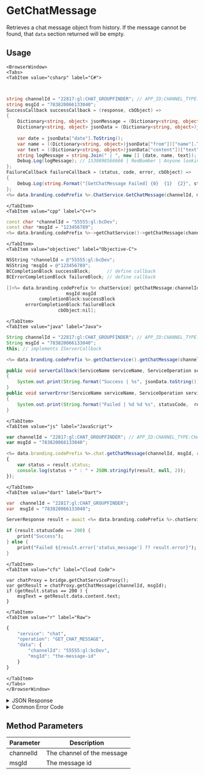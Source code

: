 # GetChatMessage

Retrieves a chat message object from history. If the message cannot be found, that `data` section returned will be empty.

<PartialServop service_name="chat" operation_name="GET_CHAT_MESSAGE" />

## Usage

```mdx-code-block
<BrowserWindow>
<Tabs>
<TabItem value="csharp" label="C#">
```

```csharp


string channelId = "22817:gl:CHAT_GROUPFINDER"; // APP_ID:CHANNEL_TYPE:CHANNEL_ID
string msgId = "783820066133040";
SuccessCallback successCallback = (response, cbObject) =>
{
	Dictionary<string, object> jsonMessage = (Dictionary<string, object>)JsonFx.Json.JsonReader.Deserialize(response);
	Dictionary<string, object> jsonData = (Dictionary<string, object>)jsonMessage["data"];
	
	var date = jsonData["date"].ToString();
	var name = ((Dictionary<string, object>)jsonData["from"])["name"].ToString();
	var text = ((Dictionary<string, object>)jsonData["content"])["text"].ToString();
	string logMessage = string.Join(" | ", new [] {date, name, text});
	Debug.Log(logMessage); // 1530898566666 | RedBomber | Anyone looking for a group?
};
FailureCallback failureCallback = (status, code, error, cbObject) =>
{
	Debug.Log(string.Format("[GetChatMessage Failed] {0}  {1}  {2}", status, code, error));
};
<%= data.branding.codePrefix %>.ChatService.GetChatMessage(channelId, msgId, successCallback, failureCallback);
```

```mdx-code-block
</TabItem>
<TabItem value="cpp" label="C++">
```

```cpp
const char *channelId = "55555:gl:bcDev";
const char *msgId = "123456789";
<%= data.branding.codePrefix %>->getChatService()->getChatMessage(channelId, msgId, this);
```

```mdx-code-block
</TabItem>
<TabItem value="objectivec" label="Objective-C">
```

```objectivec
NSString *channelId = @"55555:gl:bcDev";
NSString *msgId = @"123456789";
BCCompletionBlock successBlock;      // define callback
BCErrorCompletionBlock failureBlock; // define callback

[[<%= data.branding.codePrefix %> chatService] getChatMessage:channelId
                      msgId:msgId
            completionBlock:successBlock
       errorCompletionBlock:failureBlock
                   cbObject:nil];
```

```mdx-code-block
</TabItem>
<TabItem value="java" label="Java">
```

```java
String channelId = "22817:gl:CHAT_GROUPFINDER"; // APP_ID:CHANNEL_TYPE:CHANNEL_ID
String msgId = "783820066133040";
this; // implements IServerCallback

<%= data.branding.codePrefix %>.getChatService().getChatMessage(channelId, msgId, this);

public void serverCallback(ServiceName serviceName, ServiceOperation serviceOperation, JSONObject jsonData)
{
    System.out.print(String.format("Success | %s", jsonData.toString()));
}
public void serverError(ServiceName serviceName, ServiceOperation serviceOperation, int statusCode, int reasonCode, String jsonError)
{
    System.out.print(String.format("Failed | %d %d %s", statusCode,  reasonCode, jsonError.toString()));
}
```

```mdx-code-block
</TabItem>
<TabItem value="js" label="JavaScript">
```

```javascript
var channelId = "22817:gl:CHAT_GROUPFINDER"; // APP_ID:CHANNEL_TYPE:CHANNEL_ID
var msgId = "783820066133040";

<%= data.branding.codePrefix %>.chat.getChatMessage(channelId, msgId, result =>
{
	var status = result.status;
	console.log(status + " : " + JSON.stringify(result, null, 2));
});
```

```mdx-code-block
</TabItem>
<TabItem value="dart" label="Dart">
```

```dart
var  channelId = "22817:gl:CHAT_GROUPFINDER";
var  msgId = "783820066133040";

ServerResponse result = await <%= data.branding.codePrefix %>.chatService.getChatMessage(channelId:channelId, msgId:msgId);

if (result.statusCode == 200) {
    print("Success");
} else {
    print("Failed ${result.error['status_message'] ?? result.error}");
}
```

```mdx-code-block
</TabItem>
<TabItem value="cfs" label="Cloud Code">
```

```cfscript
var chatProxy = bridge.getChatServiceProxy();
var getResult = chatProxy.getChatMessage(channelId, msgId);
if (getReult.status == 200 ) {
    msgText = getResult.data.content.text;
}
```

```mdx-code-block
</TabItem>
<TabItem value="r" label="Raw">
```

```r
{
	"service": "chat",
	"operation": "GET_CHAT_MESSAGE",
	"data": {
		"channelId": "55555:gl:bcDev",
		"msgId": "the-message-id"
	}
}
```

```mdx-code-block
</TabItem>
</Tabs>
</BrowserWindow>
```

<details>
<summary>JSON Response</summary>

```json
{
    "data": {
        "date": 1530898566666,
        "ver": 1,
        "msgId": "783820066133040",
        "from": {
            "id": "a7b7de02-8432-4547-8c40-9af94537fce0",
            "name": "RedBomber",
            "pic": null
        },
        "chId": "22817:gl:CHAT_TRADE",
        "content": {
            "text": "Anyone looking for a group?"
        }
    },
    "status": 200
}
```
</details>

<details>
<summary>Common Error Code</summary>

### Status Codes
Code | Name | Description
---- | ---- | -----------
40601 | RTT_NOT_ENABLED | RTT must be enabled for this feature
40603 | CHAT_UNRECOGNIZED_CHANNEL | The specified channel is invalid

</details>


## Method Parameters
Parameter | Description
--------- | -----------
channelId | The channel of the message
msgId | The message id
#
